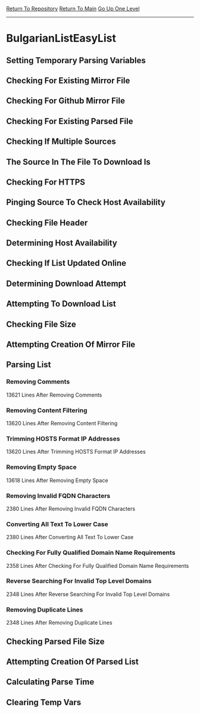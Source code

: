 [Return To Repository](https://github.com/deathbybandaid/piholeparser/)
[Return To Main](https://github.com/deathbybandaid/piholeparser/blob/master/RecentRunLogs/Mainlog.md)
[Go Up One Level](https://github.com/deathbybandaid/piholeparser/blob/master/RecentRunLogs/TopLevelScripts/30-Processing-External-Blacklists.md)
____________________________________
# BulgarianListEasyList
## Setting Temporary Parsing Variables
## Checking For Existing Mirror File
## Checking For Github Mirror File
## Checking For Existing Parsed File
## Checking If Multiple Sources
## The Source In The File To Download Is
## Checking For HTTPS
## Pinging Source To Check Host Availability
## Checking File Header
## Determining Host Availability
## Checking If List Updated Online
## Determining Download Attempt
## Attempting To Download List
## Checking File Size
## Attempting Creation Of Mirror File
## Parsing List
### Removing Comments
13621 Lines After Removing Comments
### Removing Content Filtering
13620 Lines After Removing Content Filtering
### Trimming HOSTS Format IP Addresses
13620 Lines After Trimming HOSTS Format IP Addresses
### Removing Empty Space
13618 Lines After Removing Empty Space
### Removing Invalid FQDN Characters
2380 Lines After Removing Invalid FQDN Characters
### Converting All Text To Lower Case
2380 Lines After Converting All Text To Lower Case
### Checking For Fully Qualified Domain Name Requirements
2358 Lines After Checking For Fully Qualified Domain Name Requirements
### Reverse Searching For Invalid Top Level Domains
2348 Lines After Reverse Searching For Invalid Top Level Domains
### Removing Duplicate Lines
2348 Lines After Removing Duplicate Lines
## Checking Parsed File Size
## Attempting Creation Of Parsed List
## Calculating Parse Time
## Clearing Temp Vars
